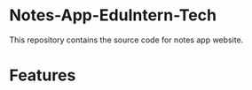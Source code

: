 # Notes-App-EduIntern-Tech
This repository contains the source code for notes app website.

# Features

